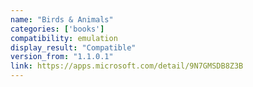 ```yaml
---
name: "Birds & Animals"
categories: ['books']
compatibility: emulation
display_result: "Compatible"
version_from: "1.1.0.1"
link: https://apps.microsoft.com/detail/9N7GMSDB8Z3B
---
```


